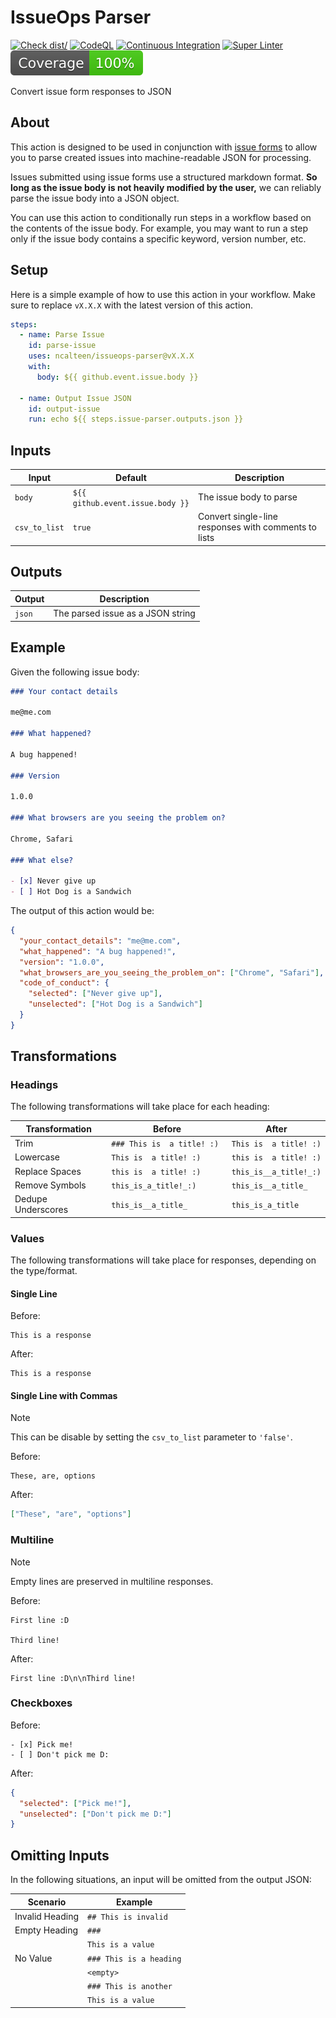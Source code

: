 # IssueOps Parser

[![Check dist/](https://github.com/ncalteen/issueops-parser/actions/workflows/check-dist.yml/badge.svg)](https://github.com/ncalteen/issueops-parser/actions/workflows/check-dist.yml)
[![CodeQL](https://github.com/ncalteen/issueops-parser/actions/workflows/codeql.yml/badge.svg)](https://github.com/ncalteen/issueops-parser/actions/workflows/codeql.yml)
[![Continuous Integration](https://github.com/ncalteen/issueops-parser/actions/workflows/continuous-integration.yml/badge.svg)](https://github.com/ncalteen/issueops-parser/actions/workflows/continuous-integration.yml)
[![Super Linter](https://github.com/ncalteen/issueops-parser/actions/workflows/super-linter.yml/badge.svg)](https://github.com/ncalteen/issueops-parser/actions/workflows/super-linter.yml)
[![Code Coverage](./badges/coverage.svg)](./badges/coverage.svg)

Convert issue form responses to JSON

## About

This action is designed to be used in conjunction with
[issue forms](https://docs.github.com/en/communities/using-templates-to-encourage-useful-issues-and-pull-requests/configuring-issue-templates-for-your-repository#creating-issue-forms)
to allow you to parse created issues into machine-readable JSON for processing.

Issues submitted using issue forms use a structured markdown format. **So long
as the issue body is not heavily modified by the user,** we can reliably parse
the issue body into a JSON object.

You can use this action to conditionally run steps in a workflow based on the
contents of the issue body. For example, you may want to run a step only if the
issue body contains a specific keyword, version number, etc.

## Setup

Here is a simple example of how to use this action in your workflow. Make sure
to replace `vX.X.X` with the latest version of this action.

```yaml
steps:
  - name: Parse Issue
    id: parse-issue
    uses: ncalteen/issueops-parser@vX.X.X
    with:
      body: ${{ github.event.issue.body }}

  - name: Output Issue JSON
    id: output-issue
    run: echo ${{ steps.issue-parser.outputs.json }}
```

## Inputs

| Input         | Default                          | Description                                          |
| ------------- | -------------------------------- | ---------------------------------------------------- |
| `body`        | `${{ github.event.issue.body }}` | The issue body to parse                              |
| `csv_to_list` | `true`                           | Convert single-line responses with comments to lists |

## Outputs

| Output | Description                       |
| ------ | --------------------------------- |
| `json` | The parsed issue as a JSON string |

## Example

Given the following issue body:

```markdown
### Your contact details

me@me.com

### What happened?

A bug happened!

### Version

1.0.0

### What browsers are you seeing the problem on?

Chrome, Safari

### What else?

- [x] Never give up
- [ ] Hot Dog is a Sandwich
```

The output of this action would be:

```json
{
  "your_contact_details": "me@me.com",
  "what_happened": "A bug happened!",
  "version": "1.0.0",
  "what_browsers_are_you_seeing_the_problem_on": ["Chrome", "Safari"],
  "code_of_conduct": {
    "selected": ["Never give up"],
    "unselected": ["Hot Dog is a Sandwich"]
  }
}
```

## Transformations

### Headings

The following transformations will take place for each heading:

<!--markdownlint-disable-->

| Transformation     | Before                      | After                  |
| ------------------ | --------------------------- | ---------------------- |
| Trim               | `### This is  a title! :) ` | `This is  a title! :)` |
| Lowercase          | `This is  a title! :)`      | `this is  a title! :)` |
| Replace Spaces     | `this is  a title! :)`      | `this_is__a_title!_:)` |
| Remove Symbols     | `this_is_a_title!_:)`       | `this_is__a_title_`    |
| Dedupe Underscores | `this_is__a_title_`         | `this_is_a_title`      |

<!--markdownlint-enable-->

### Values

The following transformations will take place for responses, depending on the
type/format.

#### Single Line

Before:

```plain
This is a response
```

After:

```plain
This is a response
```

#### Single Line with Commas

> [!NOTE]
>
> This can be disable by setting the `csv_to_list` parameter to `'false'`.

Before:

```plain
These, are, options
```

After:

```json
["These", "are", "options"]
```

### Multiline

> [!NOTE]
>
> Empty lines are preserved in multiline responses.

Before:

```plain
First line :D

Third line!
```

After:

```plain
First line :D\n\nThird line!
```

### Checkboxes

Before:

```plain
- [x] Pick me!
- [ ] Don't pick me D:
```

After:

```json
{
  "selected": ["Pick me!"],
  "unselected": ["Don't pick me D:"]
}
```

## Omitting Inputs

In the following situations, an input will be omitted from the output JSON:

| Scenario        | Example                 |
| --------------- | ----------------------- |
| Invalid Heading | `## This is invalid`    |
| Empty Heading   | `###`                   |
|                 | `This is a value`       |
| No Value        | `### This is a heading` |
|                 | `<empty>`               |
|                 | `### This is another`   |
|                 | `This is a value`       |
